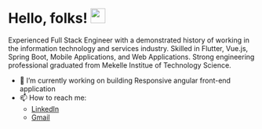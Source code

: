 # Hello, folks! <img src="https://raw.githubusercontent.com/MartinHeinz/MartinHeinz/master/wave.gif" width="30px">

Experienced Full Stack Engineer with a demonstrated history of working in the information technology and services industry. Skilled in Flutter, Vue.js, Spring Boot, Mobile Applications, and Web Applications. Strong engineering professional graduated from Mekelle Institue of Technology Science.
<br>
- 🔭 I’m currently working on building Responsive angular front-end application
- 📫 How to reach me: <ul><li><a href="https://www.linkedin.com/in/dawit-hagos-767324158/">LinkedIn<a/></li><li><a href="mailto:dawith305@gmail.com">Gmail<a/></li></ul>


